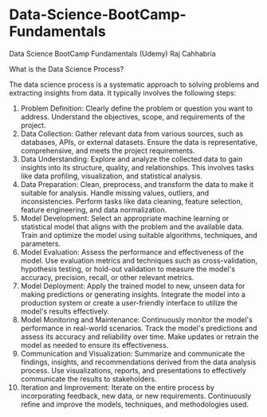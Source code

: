 # Data-Science-BootCamp-Fundamentals
Data Science BootCamp Fundamentals (Udemy) Raj Cahhabria

What is the  Data Science Process?

The data science process is a systematic approach to solving problems and extracting insights from data. It typically involves the following steps:

1. Problem Definition: Clearly define the problem or question you want to address. Understand the objectives, scope, and requirements of the project.
 2. Data Collection: Gather relevant data from various sources, such as databases, APIs, or external datasets. Ensure the data is representative, comprehensive, and meets the project requirements.
 3. Data Understanding: Explore and analyze the collected data to gain insights into its structure, quality, and relationships. This involves tasks like data profiling, visualization, and statistical analysis.
 4. Data Preparation: Clean, preprocess, and transform the data to make it suitable for analysis. Handle missing values, outliers, and inconsistencies. Perform tasks like data cleaning, feature selection, feature engineering, and data normalization.
 5. Model Development: Select an appropriate machine learning or statistical model that aligns with the problem and the available data. Train and optimize the model using suitable algorithms, techniques, and parameters.
 6. Model Evaluation: Assess the performance and effectiveness of the model. Use evaluation metrics and techniques such as cross-validation, hypothesis testing, or hold-out validation to measure the model's accuracy, precision, recall, or other relevant metrics.
 7. Model Deployment: Apply the trained model to new, unseen data for making predictions or generating insights. Integrate the model into a production system or create a user-friendly interface to utilize the model's results effectively.
 8. Model Monitoring and Maintenance: Continuously monitor the model's performance in real-world scenarios. Track the model's predictions and assess its accuracy and reliability over time. Make updates or retrain the model as needed to ensure its effectiveness.
 9. Communication and Visualization: Summarize and communicate the findings, insights, and recommendations derived from the data analysis process. Use visualizations, reports, and presentations to effectively communicate the results to stakeholders.
 10. Iteration and Improvement: Iterate on the entire process by incorporating feedback, new data, or new requirements. Continuously refine and improve the models, techniques, and methodologies used.


